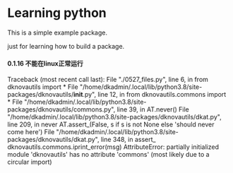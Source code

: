 # Learning python

This is a simple example package. 

just for learning how to build a package.






#### 0.1.16 不能在linux正常运行





Traceback (most recent call last):
  File "./0527_files.py", line 6, in <module>
    from dknovautils import *
  File "/home/dkadmin/.local/lib/python3.8/site-packages/dknovautils/__init__.py", line 12, in <module>
    from dknovautils.commons import *
  File "/home/dkadmin/.local/lib/python3.8/site-packages/dknovautils/commons.py", line 39, in <module>
    AT.never()
  File "/home/dkadmin/.local/lib/python3.8/site-packages/dknovautils/dkat.py", line 209, in never
    AT.assert_(False,  s if s is not None else 'should never come here')
  File "/home/dkadmin/.local/lib/python3.8/site-packages/dknovautils/dkat.py", line 348, in assert_
    dknovautils.commons.iprint_error(msg)
AttributeError: partially initialized module 'dknovautils' has no attribute 'commons' (most likely due to a circular import)












